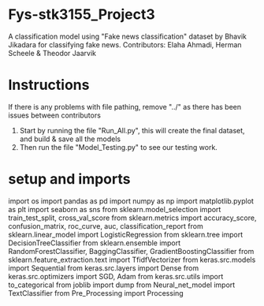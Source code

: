 # Fys-stk3155_Project3
A classification model using "Fake news classification" dataset by
Bhavik Jikadara for classifying fake news. Contributors: Elaha Ahmadi, Herman Scheele & Theodor Jaarvik


# Instructions 

If there is any problems with file pathing, remove "../" as there has been issues between contributors

1. Start by running the file "Run_All.py", this will create the final dataset, and build & save all the models
2. Then run the file "Model_Testing.py" to see our testing work.

# setup and imports

import os
import pandas as pd
import numpy as np
import matplotlib.pyplot as plt
import seaborn as sns
from sklearn.model_selection import train_test_split, cross_val_score
from sklearn.metrics import accuracy_score, confusion_matrix, roc_curve, auc, classification_report
from sklearn.linear_model import LogisticRegression
from sklearn.tree import DecisionTreeClassifier
from sklearn.ensemble import RandomForestClassifier, BaggingClassifier, GradientBoostingClassifier
from sklearn.feature_extraction.text import TfidfVectorizer
from keras.src.models import Sequential
from keras.src.layers import Dense
from keras.src.optimizers import SGD, Adam
from keras.src.utils import to_categorical
from joblib import dump
from Neural_net_model import TextClassifier
from Pre_Processing import Processing
